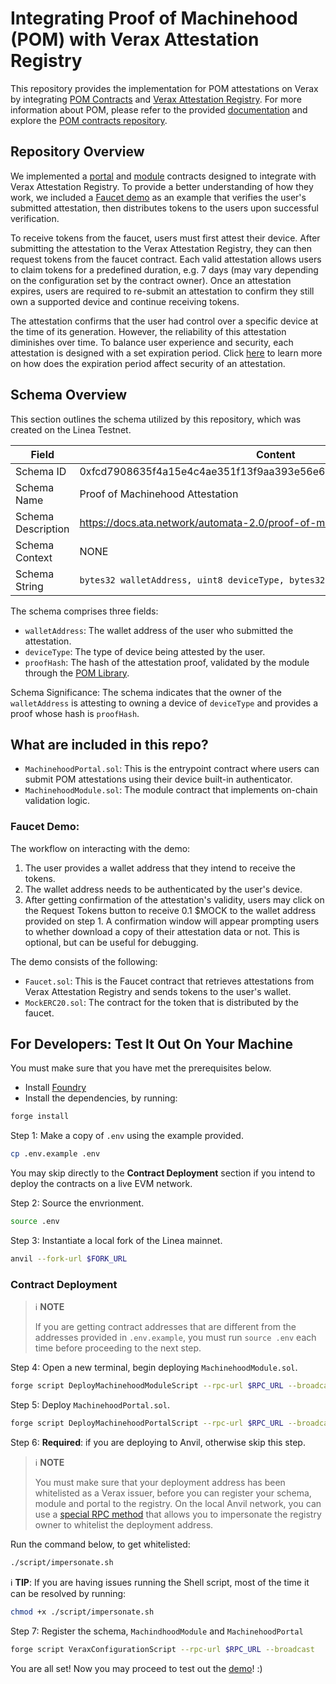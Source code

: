 # Integrating Proof of Machinehood (POM) with Verax Attestation Registry
This repository provides the implementation for POM attestations on Verax by integrating [POM Contracts](https://github.com/automata-network/proof-of-machinehood-contracts) and [Verax Attestation Registry](https://github.com/Consensys/linea-attestation-registry). For more information about POM, please refer to the provided [documentation]((https://docs.ata.network/automata-2.0/proof-of-machinehood)) and explore the [POM contracts repository](https://github.com/automata-network/proof-of-machinehood-contracts).

## Repository Overview
We implemented a [portal](https://docs.ver.ax/verax-documentation/core-concepts/portals) and [module](https://docs.ver.ax/verax-documentation/core-concepts/modules) contracts designed to integrate with Verax Attestation Registry. To provide a better understanding of how they work, we included a [Faucet demo](./src/examples//00_faucet/) as an example that verifies the user's submitted attestation, then distributes tokens to the users upon successful verification.

To receive tokens from the faucet, users must first attest their device. After submitting the attestation to the Verax Attestation Registry, they can then request tokens from the faucet contract. Each valid attestation allows users to claim tokens for a predefined duration, e.g. 7 days (may vary depending on the configuration set by the contract owner). Once an attestation expires, users are required to re-submit an attestation to confirm they still own a supported device and continue receiving tokens.

The attestation confirms that the user had control over a specific device at the time of its generation. However, the reliability of this attestation diminishes over time. To balance user experience and security, each attestation is designed with a set expiration period. Click [here](https://github.com/automata-network/proof-of-machinehood-contracts#does-the-attestation-prove-that-users-owns-the-device) to learn more on how does the expiration period affect security of an attestation.

## Schema Overview
This section outlines the schema utilized by this repository, which was created on the Linea Testnet.

| Field | Content |
| ---- | ---- |
| Schema ID | 0xfcd7908635f4a15e4c4ae351f13f9aa393e56e67aca82e5ffd3cf5c463464ee7 |
| Schema Name | Proof of Machinehood Attestation |
| Schema Description | https://docs.ata.network/automata-2.0/proof-of-machinehood |
| Schema Context | NONE |
| Schema String | `bytes32 walletAddress, uint8 deviceType, bytes32 proofHash` |

The schema comprises three fields:
- `walletAddress`: The wallet address of the user who submitted the attestation.
- `deviceType`: The type of device being attested by the user.
- `proofHash`: The hash of the attestation proof, validated by the module through the [POM Library](https://github.com/automata-network/proof-of-machinehood-contracts).

Schema Significance: The schema indicates that the owner of the `walletAddress` is attesting to owning a device of `deviceType` and provides a proof whose hash is `proofHash`.

## What are included in this repo?
- `MachinehoodPortal.sol`: This is the entrypoint contract where users can submit POM attestations using their device built-in authenticator.
- `MachinehoodModule.sol`: The module contract that implements on-chain validation logic.

### Faucet Demo:
The workflow on interacting with the demo:
1. The user provides a wallet address that they intend to receive the tokens.
2. The wallet address needs to be authenticated by the user's device.
3. After getting confirmation of the attestation's validity, users may click on the Request Tokens button to receive 0.1 $MOCK to the wallet address provided on step 1. A confirmation window will appear prompting users to whether download a copy of their attestation data or not. This is optional, but can be useful for debugging.

The demo consists of the following:
- `Faucet.sol`: This is the Faucet contract that retrieves attestations from Verax Attestation Registry and sends tokens to the user's wallet.
- `MockERC20.sol`: The contract for the token that is distributed by the faucet.

## For Developers: Test It Out On Your Machine

You must make sure that you have met the prerequisites below.

- Install [Foundry](https://book.getfoundry.sh/getting-started/installation)
- Install the dependencies, by running:

```bash
forge install
```

Step 1: Make a copy of `.env` using the example provided.

```bash
cp .env.example .env
```

You may skip directly to the **Contract Deployment** section if you intend to deploy the contracts on a live EVM network.

Step 2: Source the envrionment.

```bash
source .env
```

Step 3: Instantiate a local fork of the Linea mainnet.

```bash
anvil --fork-url $FORK_URL
```

### Contract Deployment

> ℹ️ **NOTE**
> 
> If you are getting contract addresses that are different from the addresses provided in `.env.example`,
> you must run `source .env` each time before proceeding to the next step.

Step 4: Open a new terminal, begin deploying `MachinehoodModule.sol`.

```bash
forge script DeployMachinehoodModuleScript --rpc-url $RPC_URL --broadcast
```

Step 5: Deploy `MachinehoodPortal.sol`.

```bash
forge script DeployMachinehoodPortalScript --rpc-url $RPC_URL --broadcast
```

Step 6: **Required**: if you are deploying to Anvil, otherwise skip this step.

> ℹ️ **NOTE**
> 
> You must make sure that your deployment address has been whitelisted as a Verax issuer, before you can
> register your schema, module and portal to the registry.
> On the local Anvil network, you can use a [special RPC method](https://book.getfoundry.sh/reference/anvil/#custom-methods) that allows you to impersonate the registry owner to whitelist the deployment address.

Run the command below, to get whitelisted:

```bash
./script/impersonate.sh
```

ℹ️ **TIP**: If you are having issues running the Shell script, most of the time it can be resolved by running:

```bash
chmod +x ./script/impersonate.sh
```

Step 7: Register the schema, `MachindhoodModule` and `MachinehoodPortal`

```bash
forge script VeraxConfigurationScript --rpc-url $RPC_URL --broadcast
```

You are all set! Now you may proceed to test out the [demo](./src/examples/00_faucet/)! :)